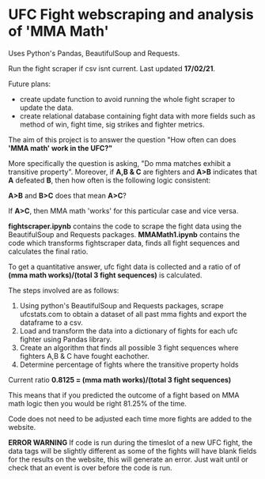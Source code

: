 # UFC Fight webscraping and analysis of 'MMA Math'
Uses Python's Pandas, BeautifulSoup and Requests.

Run the fight scraper if csv isnt current. Last updated **17/02/21**.

Future plans:
 - create update function to avoid running the whole fight scraper to update the data.
 - create relational database containing fight data with more fields such as method of win, fight time, sig strikes and fighter metrics.


The aim of this project is to answer the question "How often can does **'MMA math' work in the UFC?"**

More specifically the question is asking, "Do mma matches exhibit a transitive property". Moreover, if
**A,B & C** are fighters and **A>B** indicates that **A** defeated **B**, then how often is the following logic consistent:

**A>B** and **B>C** does that mean **A>C**?

If **A>C**, then MMA math 'works' for this particular case and vice versa.

**fightscraper.ipynb** contains the code to scrape the fight data using the BeautifulSoup and Requests packages.
**MMAMath1.ipynb** contains the code which transforms fightscraper data, finds all fight sequences and calculates the final ratio.

To get a quantitative answer, ufc fight data is collected and a ratio of of **(mma math works)/(total 3 fight sequences)**
is calculated.

The steps involved are as follows:
1. Using python's BeautifulSoup and Requests packages, scrape ufcstats.com to obtain a dataset of all past mma fights
and export the dataframe to a csv.
2. Load and transform the data into a dictionary of fights for each ufc fighter using Pandas library.
3. Create an algorithm that finds all possible 3 fight sequences where fighters A,B & C have fought eachother.
4. Determine percentage of fights where the transitive property holds

Current ratio **0.8125 = (mma math works)/(total 3 fight sequences)**

This means that if you predicted the outcome of a fight based on MMA math logic then you would be right 81.25% of the time.

Code does not need to be adjusted each time more fights are added to the website.

**ERROR WARNING**
If code is run during the timeslot of a new UFC fight, the data tags will be slightly different as some of the fights
will have blank fields for the results on the website, this will generate an error. Just wait until or check that an event is over before the code is run.
